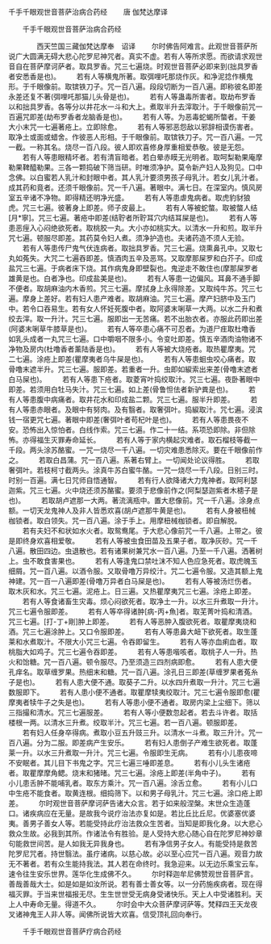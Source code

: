   千手千眼观世音菩萨治病合药经
　　唐 伽梵达摩译




　　千手千眼观世音菩萨治病合药经

　　　　西天竺国三藏伽梵达摩奉　诏译
　　尔时佛告阿难言。此观世音菩萨所说广大圆满无碍大悲心陀罗尼神咒者。真实不虚。若有人等所求愿。而欲请求观世音自在菩萨摩诃萨者。取具罗香。咒三七遍烧。时观世音菩萨必即来到(拙具罗香者安悉香是也)。
　　若有人等横鬼所著。取弭哩吒那烧作灰。和净泥捻作横鬼形。于千眼像前。取镔铁刀子。咒一百八遍。段段切断为一百八遍。即称彼名即差永差还复不著(弭哩吒那猫儿头骨是也)。
　　若有人等蛊毒所害者。取劫布罗香以和拙具罗香。各等分以井花水一斗和大上。煮取半升去滓取汁。于千眼像前咒一百遍咒即差(劫布罗香者龙脑香是也)。
　　若有人等。为恶毒蛇蝎所螫者。干姜大小末咒一七遍著疮上。立即除愈。
　　若有人等邪恶怨敌以邪辞相谟伤害者。取净土或面或蜡舍。作彼恶人形相。于千眼像前。取镔铁刀子。咒一百八遍。一咒一截。一称其名。烧尽一百八段。彼人即欢喜修身厚重相爱恭敬。彼是无怨。
　　若有人等患眼精坏者。若有清盲暗者。若白晕赤瞙无光明者。取呵梨勒果庵摩勒果鞞醯勒果。三各一颗捣破下筛当研。时唯须净护。莫令新产妇人及狗见。口中念佛。以白蜜若人乳汁和封眼中者。其人乳汁要须男孩子母乳汁。若女儿乳汁者。成其药和竟者。还须千眼像前。咒一千八遍。著眼中。满七日。在深室内。慎风房室五辛诸不净物。即得精还明净光盛。
　　若有人等患虐鬼病者。取虎豹豺狼虎。咒三七遍。彼著身上即差。师子皮最上。
　　若有人等被蛇螫。取被螫人结[月*寧]。咒三七遍。著疮中即差(结聍者所聍耳穴内结耳屎是也)。
　　若有人等患恶痓入心闷绝欲死者。取桃胶一丸。大小亦如桃实大。以清水一升和煎。取半升咒七遍。顿服尽即差。其药莫令妇人煮。须净护造也。夫诸药造不须人无验。
　　若有人等患传尸鬼气伏连病者。取拙具罗香。咒三七遍。烧熏鼻孔中。又取七丸如菟失。大咒二七遍吞即差。慎酒肉五辛及恶骂。又取摩那屎罗和白芥子。印成盐咒三七遍。于病者床下烧。其作病鬼身即壁裂也。鬼逆走不敢住也(摩那屎罗者雄黄是也。白者净也。印成盐美是也)。
　　若有人等患一边偏风。耳鼻不通手脚不便者。取胡麻油内木香煎。咒三七遍。摩拭身上永得除差。又取纯牛苏。咒三七遍。摩身上差好。若有妇人患产难者。取胡麻油。咒三七遍。摩产妇脐中及玉门中。若令口吞易生。若有女人怀妊死腹中者。取阿婆末唎草一大两。以水二升和煮绞去滓。取一升汁。咒三七遍。服即出一无苦痛。若不出胎衣者。亦服此药即出差(阿婆末唎草牛膝草是也)。
　　若有人等卒患心痛不可忍者。为道尸疰取杜噜香如乳头成者一丸咒三七遍。口中嚼咽不限多小。令变吐即差。慎五辛酒肉油物诸不净物及房内(杜噜香者薰陆香是也)。
　　若有人等被大烧疮者。取热瞿摩夷。咒二七遍。涂疮上即差(瞿摩夷者乌牛屎是也)。
　　若有人等患蛔虫咬心痛者。取骨噜末遮半升。咒三七遍。服即差。若重者一升。虫即如綟索出来差(骨噜末遮者白马屎也)。
　　若有人等患下疮者。取菱宵叶捣绞取汁。咒三七遍。夜卧著眼中即差。若须用白牡马失汁。咒三七遍。如上差(骨鲁怛佉者新驴粪是也)。
　　若有人等患腹中病痛者。取井花水和印成盐二颗。咒三七遍。服半升即差。
　　若有人等患赤眼者。及眼中有努肉。及有翳者。取奢弭叶。捣綟取汁。咒七遍。浸滨钱一宿更咒七遍。著眼中即差(奢弭叶者苟杞叶是也)。
　　若有人等患畏夜不安。恐怖出入惊怕者。白线作索。咒三七遍。作二十一结。系项恐即除。非但除怖。亦得福生灭罪寿命延长。
　　若有人等于家内横起灾难者。取石榴枝等截一千段。两头涂苏酪蜜。一咒一烧尽一千八遍。一切灾难患悉除灭。要在千眼像前作之。
　　若取白昌蒲。咒一百八遍。系著右臂上。一切闻处论议得胜。
　　若取奢弭叶。若枝柯寸截两头。涂真牛苏白蜜牛酪。一咒一烧尽一千八段。日别三时。时别一百遍。满七日咒师自悟通智。
　　若有行人欲降诸大力鬼神者。取阿利瑟迦紫。咒三七遍。火中烧还须苏酪蜜。要须于悲像前作之(阿梨瑟迦紫者木槵子是也)。
　　若取胡卢遮那一大两。著流漓瓶中。置大悲像前。咒一千八遍。涂身点额。一切天龙鬼神人及非人皆悉欢喜(胡卢遮那牛黄是也)。
　　若有人身被杻械枷锁者。取白领失。咒一百八遍。涂于手上。用摩杻械枷锁者。即自解脱。
　　若有夫妇不和状如水火者。取鸳鸯尾。于大悲心像前咒一千八遍。上带之。彼是即终身欢喜相爱敬。
　　若有人等被虫食田苗及五果子者。取净灰砂。咒一千八遍。散田四边。虫退散也。若有诸果树兼咒水一百八遍。乃至一千八遍。洒著树上。虫不敢食害果也。
　　若有人等逢鬼口禁吐沫不知人色应急死者。取虎魄玉细屑。咒一百八遍。以酒令服。又取骨噜万异绞汁。咒二七遍令服。又造其额上鬼神建。咒一百一八遍即差(骨噜万异者白马屎是也)。
　　若有人等被汤烂伤者。取木灰和水。咒三七遍。泥疮上。日三遍。又热瞿摩夷咒三七遍。涂疮上即差。
　　若有人等食诸畜生灾毒。烦心闷欲死者。取净土一升。以水三升煮取一升汁。咒三七遍令服即差。
　　若有人等卒得诸肿[病-丙+魚]者。取芜菁叶捣和清酒。咒三七遍。[打-丁+剛]肿上即差。
　　若有人等恶肿入腹欲死者。取瞿摩夷烧和酒。咒三七遍涂肿上。又口令服即差。
　　若有人等患鼻大衄下欲死者。取生蓬莱和水煮取汁。不限大小咒三七遍。令吞即留生。
　　若有人等亦血痢血者。取桃脂大如鸡子。咒三七遍令吞即差。
　　若有人等患喈咳者。取桃子人一升。热火和饴糖。咒一百八遍。顿令服尽。乃至须造三四剂病即愈。
　　若有人患大便孔痒名。取草缠罗果。热细末和糖。咒一百八遍。涂孔日三即差(草缠罗果者菟糸子是也)。
　　若有人患大便不通。取葵子二升。以水四升煮取一升汁。咒三七遍数服即下。
　　若有人患小便不通者。取瞿摩犊夷绞取汁。咒三七遍令服即愈(瞿摩夷者犊牛子之失是也)。
　　若有人等患小便不通者。取房内梁上尘细下。筛以三指撮和清水。咒三七遍服差。
　　若有人等小便数忽起者。若去斗许者。取括楼根一两。以清水三升煮。绞取半汁。咒三七遍。若一百八遍。顿服即差。
　　若有妇人任身卒得病。煮取小豆五升豉三升。以清水一斗煮。取三升汁。咒一百八遍。分为二服。即差病产生安乐。
　　若有妇人患倒子产难生欲死者。取蓬莱一升。以水三升煮取一升汁。咒三七遍。令服即生无病。
　　若有小儿患夜啼不安眠者。其儿目下书鬼之字。咒三七遍三唾即差息。
　　若有小儿头生诸疮者。取瞿摩摩角鳃。烧末和猪暏。咒三七遍。涂疮上即差(半角中子)。
　　若有小儿患舌肿不能哺乳者。取东方乘汁。咒一百八遍。涂舌立愈。
　　若有小儿口中生疮不能食者。取黄连根。细捣筛下。以和男子母乳汁。咒三七遍。涂口疮上即差。
　　尔时观世音菩萨摩诃萨告诸大众言。若于如来般涅槃。末世众生造蓬口。诸疾病应在无量。是故我今说疗治法亦复如是。若比丘比丘尼。优婆塞优婆夷。善男子善女人等。若能受持此疗治法救众生苦者。当知是即我化身。以大悲心救众生故。必我到其所。作诸法令有胜验。是人受持大悲心随心自在陀罗尼神妙章句能救世间苦。是人如我无异我身也。
　　若有净信男子女人。有能受持是救苦陀罗尼咒者。持世翳法。虽疗诸病。以慈心故。必以至心应咒一百八遍。观音力故无不著者。若有众生能持我法。其人若在命终时。我急迎来。以无边乐乘宝云车。速令往生安乐世界。莲华化生成佛不久。
　　尔时释迦牟尼佛赞观世音菩萨言。善哉善哉大士。如是如是如汝所说。若有善士善女等。以一分药施疾病者。现在得福灭罪。于当来世福报无尽。生生世世受无病身受诸快乐。天上人中受诸胜利。天上人中寿命无量。得道不久。
　　尔时会中大众菩萨摩诃萨等。梵释四王天龙夜叉诸神鬼王人非人等。闻佛所说皆大欢喜。信受顶礼回向奉行。

　　千手千眼观世音菩萨疗病合药经


